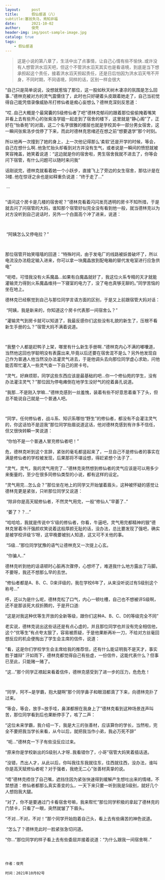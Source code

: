 ```yaml
---
layout:     post
title:      假仙督道（八）
subtitle:塞翁失马，焉知非福   
date:       2021-10-02
author:     俊壳
header-img: img/post-sample-image.jpg
catalog: true
tags:
    - 假仙督道
---
```



> 这是小说的第八章了，生活中出了点事情，让自己心情有些不愉快..或许没有人想管洪水滔天吧，但这个不管洪水滔天其实也是看语境，到底是当下想承担起这个责任，接着洪水滔天担起责任，还是日后怕因为洪水滔天甩不开身，不同时期，不同语境，同样的话，区别一样会很大



​	“自己只是简单说说，没想就惹恼了那位，这一股如秋天树木凄凉的氛围是怎么回事..”德林克被对方的灵气震慑住了，此时也只好硬着头皮跟着她走了，自己当初觉得自己能凭借录像威胁吊打修仙者是痴心妄想么？德林克深刻反思道：
​	

​	“哎..自己大概是个最窝囊的S级修仙者了吧”德林克郁闷的跟着那位偷偷掩着嘴笑并看上去有些开心的张紫洛学姐一起走到了宿舍的楼下，这里就是“静心阁”了，正好在“怡香苑”的对面，这二个名字很雅的楼层也就是学校其中一部分男女宿舍，这一瞬间张紫洛步伐停了下来，而此时德林克思绪还在想之前“想要退学”那个时刻。
​	

​	所以他再一次撞到了她的身上，上一次他记得那么‘柔软’还是开学的时候，等会，自己在想什么啊..他急忙抬头却看到对方并没有生气，或者说是一瞬间的愤怒就被笑容掩盖，她笑着说道：“这边就是你的宿舍啦，男生宿舍我就不进去了，你等会问下宿管，有什么问题可以随时来问我”
​	

​	话刚说完，德林克就看着她一个小跃步，直接飞上了旁边的女生宿舍，那估计是在3楼..他在惊讶之余也是如释重负说道：“终于走了...”
​	

​	...																		
​	

​	“请问这个房卡是几楼的宿舍呢？”德林克看着闪闪发亮透明的房卡不知所措，于是就去问了问宿管的大妈，谁知那个宿管好似完全没有看到他一般，就当德林克以为对方没听到自己说话时，另外一个白面高个冲了进来，说道：

​	

​	“阿姨怎么又停电拉？”

​	

​	那位宿管开始笑嘻嘻的回道：“特殊时间，由于发电厂的线路被妖兽破坏了，所以电流没办法稳定输入进来，你可以拿一块魔晶放到配电箱的替代发电室进行应急供电”
​	

​	“呃唔，可惜我没有火系魔晶...如果有白魔晶就好了，我这位火系专精的天才就能灌输灵力得到火系魔晶维持一下寝室的电力了，没了电也真够无聊的。”同学苦恼的坐在地上。
​	

​	德林克已经察觉到自己与那位同学言语方面的区别，于是又上前跟宿管大妈对话：



​	“阿姨，我是新来的，你知道这个房卡代表那一间宿舍么？”



​	“灌输灵气到房卡就可以知道了，我最反感你们这些没有礼貌的新生了，压根不看新生手册的么？”宿管大妈不满着说道。

​	

​	“我整个人都是赶鸭子上架，哪里有什么新生手册啊..”德林克内心不满的嘟囔道，当然他这回也学聪明没有表露出来,毕竟以后还要在宿舍混不是么？另外他发现自己作为普通人他当然没办法灌灵气进去，于是他调头去向那位同学虚心求助，问他能否帮忙灌入一些灵气查一下自己的房卡号。
​	

​	“灵气，好麻烦耶，同学这些东西应该是最基础的吧...你一个修仙苑的学生，没有办法灌注灵气？”那位因为停电瘫倒在地学生没好气的挖着鼻孔说道。
​	

​	“我那...不是刚入学嘛...”德林克感到一丝羞愧，装着有些不好意思着垂下了头，但总不能说自己就是一个普通人吧。

​	

​	“同学，任何修仙者，战斗系、知识系哪怕“野生”的修仙者，都没有不会灌注灵气的，你这话怕不是逗我”那位同学抬眉说道这话，他对德林克感到有许多不信任，但又很快转瞬一笑说道：
​	

​	“你怕不是一个普通人冒充修仙者吧！”
​	

​	危，德林克听到这个言辞，紧张的毫毛都竖起来了，一旦自己不是修仙者的事实在满是修仙者的学校被发现，后果那将不堪设想，得赶紧想个法子了..
​	

​	“灵气，灵气，我的灵气用完了...”德林克突然想到修仙者的灵气应该是可以用多少来衡量的，至少在很多同修仙类型的小说，都有这样的设定。
​	

​	“灵气用完...怎么会？”那位坐在地上的同学又开始皱着眉头，这种被怀疑的感觉让德林克更是紧张，只听那位同学又说道：
​	

​	“除非你是高天赋修仙者，不然灵气用完，一般“修仙人”早萎了..”
​	

​	“萎了？？...”
​	

​	“哈哈哈，我就是传说中‘S’级的修仙者，你看，牛逼吧，灵气用完都精神的狠”德林克冒着冷汗强颜欢笑说着这般厚颜无耻的话，没办法，总比要发现了强吧，确实是被学校评级‘S’呀，这早晚要被别人知道，这又可不关他的事。
​	

​	“S级...”那位同学犹豫的语气让德林克又一次提上心玄。
​	

​	“你骗人..”

​	德林克听到他的话语顿时心脏再次骤停，心想坏了，难道我什么地方露出了马脚。不要呀，我还不想那么早的去世。
​	

​	“修仙者都是A、B、C、D来评级的，我在学校6年了，从来没听说过有S级别这个称号...”

​	呼，还以为是什么呢，德林克松了口气，内心一顿吐槽，自己也不想被评S级啊，还不是那该死大叔折腾的，于是开口道:

​	“这是对我这种优等生开放的全新等级，跟你们这种A、B、C、D的等级完全不同”

​	老实说，德林克说出这些话还是有点心虚的，并且那位同学也并没有完全相信他，这个“优等生”有点夸太狠了，容易被质疑，于是他果断再补一刀，不给对方丝毫回想反应的机会便掏出了学生会主席的信件，说道：
​	

​	“看，这是你们学校学生会主席给我的推荐信，还有什么能证明我不是天才，事实胜于雄辩”
汗如雨下，德林克都觉得自己有些虚，一份信件，这能代表什么？但事已至此，只能赌一赌了。
​	

​	“这...”那个同学正襟起来看着信件，德林克感受到了进一步的压力，危危危！

​	

​	“同学，阿不~是学霸，抱大腿啊”那个同学鼻子和眼泪都滴了下来，向德林克扑了过来。



​	“等会，等会，放手~放手哇，鼻涕都擦在我身上了”德林克看到这种场景连声叫苦，那位同学看到后也果断停手了，咳了二声：
​	

​	“这位未来学霸，我介绍一下，我是大三的张善材，应该算你的学长，当然啦，完全不要把我当学长来看，从今以后，就把我当作小弟，我必万死不辞”
​	

​	“呃...”德林克一下子有些没反应过来。
​	

​	“原来你是学校新出的S级别人才呀..我看错你了，小哥”宿管大妈笑着插话道。
​	

​	“没错，杰出人才，从此以后，你叫我往东我就往东，往西就往西，没办法，谁叫你是高天赋修仙者呢？对于强者，我绝无二心”张善材真挚的说。
​	

​	“唔”德林克捂住了自己嘴，遮挡住因为紧张快速得到缓解产生想吐出来的情绪，不禁想道：修仙者都那么真实善变的么，一天下来只要一听到我是S级别，就好几个人想抱我大腿。
​	

​	“对了，你不是要通过门卡看宿舍号嘛，我来帮忙”那位同学积极的拿起了德林克的门禁卡，只看了一眼，突然就皱了下眉头。
​	

​	“不对...不对，不对！”那个同学开始抱着自己头，看上去有些痛苦的神色说道。
​	

​	“怎么了？德林克此时一脸紧张急切问道。
​	

​	“你...”那位同学的样子看上去有些委屈并接着说道：“为什么跟我一间宿舍啊..”




​	

```china
								   												作者：俊壳	
								  									   时间：2021年10月02号
```



